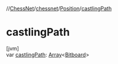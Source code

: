 //[ChessNet](../../../index.md)/[chessnet](../index.md)/[Position](index.md)/[castlingPath](castling-path.md)

# castlingPath

[jvm]\
var [castlingPath](castling-path.md): [Array](https://kotlinlang.org/api/latest/jvm/stdlib/kotlin/-array/index.html)&lt;[Bitboard](../index.md#610777926%2FClasslikes%2F-1216412040)&gt;
